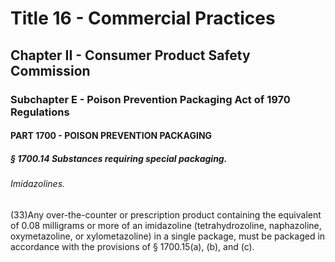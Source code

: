 
# Title 16 - Commercial Practices
## Chapter II - Consumer Product Safety Commission
### Subchapter E - Poison Prevention Packaging Act of 1970 Regulations
#### PART 1700 - POISON PREVENTION PACKAGING
##### § 1700.14 Substances requiring special packaging.
###### Imidazolines.

(33)Any over-the-counter or prescription product containing the equivalent of 0.08 milligrams or more of an imidazoline (tetrahydrozoline, naphazoline, oxymetazoline, or xylometazoline) in a single package, must be packaged in accordance with the provisions of § 1700.15(a), (b), and (c).
